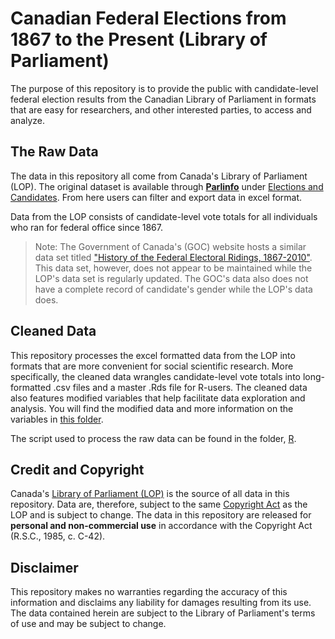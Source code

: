 # Canadian Federal Elections from 1867 to the Present (Library of Parliament)

The purpose of this repository is to provide the public with candidate-level federal election results from the Canadian Library of Parliament in formats that are easy for researchers, and other interested parties, to access and analyze.

## The Raw Data

The data in this repository all come from Canada's Library of Parliament (LOP). The original dataset is available through [**Parlinfo**](https://lop.parl.ca/sites/ParlInfo/default/en_CA/) under [Elections and Candidates](https://lop.parl.ca/sites/ParlInfo/default/en_CA/ElectionsRidings/Elections). From here users can filter and export data in excel format.

Data from the LOP consists of candidate-level vote totals for all individuals who ran for federal office since 1867. 

> Note: The Government of Canada's (GOC) website hosts a similar data set titled ["History of the Federal Electoral Ridings, 1867-2010"](https://open.canada.ca/data/en/dataset/ea8f2c37-90b6-4fee-857e-984d3060184e). This data set, however, does not appear to be maintained while the LOP's data set is regularly updated. The GOC's data also does not have a complete record of candidate's gender while the LOP's data does.

## Cleaned Data

This repository processes the excel formatted data from the LOP into formats that are more convenient for social scientific research. More specifically, the cleaned data wrangles candidate-level vote totals into long-formatted .csv files and a master .Rds file for R-users. The cleaned data also features modified variables that help facilitate data exploration and analysis. You will find the modified data and more information on the variables in [this folder](https://github.com/Lucas-Czarnecki/Canadian-Federal-Elections/tree/main/data/cleaned).

The script used to process the raw data can be found in the folder, [R](https://github.com/Lucas-Czarnecki/Canadian-Federal-Elections/tree/main/R).  

## Credit and Copyright

Canada's [Library of Parliament (LOP)](https://lop.parl.ca/sites/ParlInfo/default/en_CA/ElectionsRidings/Elections) is the source of all data in this repository. Data are, therefore, subject to the same [Copyright Act](https://laws-lois.justice.gc.ca/eng/acts/C-42/index.html) as the LOP and is subject to change. The data in this repository are released for **personal and non-commercial use** in accordance with the Copyright Act (R.S.C., 1985, c. C-42).

## Disclaimer

This repository makes no warranties regarding the accuracy of this information and disclaims any liability for damages resulting from its use. The data contained herein are subject to the Library of Parliament's terms of use and may be subject to change. 

